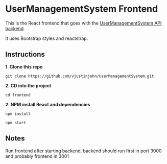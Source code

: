 # UserManagementSystem Frontend

This is the React frontend that goes with the [UserManagementSystem API backend](https://github.com/vjustinjohn/UserManagementSystem/tree/master/backend).

It uses Bootstrap styles and reactstrap.

## Instructions

**1. Clone this repo**

```
git clone https://github.com/vjustinjohn/UserManagementSystem.git
```

**2. CD into the project**

```
cd frontend
```

**2. NPM install React and dependencies**

```
npm install
```

```
npm start
```

## Notes

Run frontend after starting backend, backend should run first in port 3000 and probably frontend in 3001
